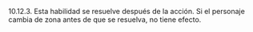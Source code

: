 10.12.3. Esta habilidad se resuelve después de la acción. Si el personaje cambia de zona antes de que se resuelva, no tiene efecto.
